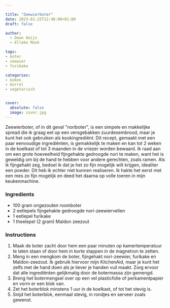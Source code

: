```yaml
---

title: "Zeewierboter"
date: 2023-01-25T12:48:00+01:00
draft: false

author: 
  - Daan Geijs
  - Elleke Munk

tags:
- boter
- zeewier
- furikake

categories:
- koken
- borrel
- vegetarisch


cover:
  absolute: false
  image: cover.jpg
---
```

Zeewierboter, of in dit geval "noriboter", is een simpele en makkelijke spread die ik graag eet op een versgebakken zuurdesembrood, maar je kunt het ook gebruiken als kookingrediënt. Dit recept, gemaakt met een paar eenvoudige ingrediënten, is gemakkelijk te maken en kan tot 2 weken in de koelkast of tot 3 maanden in de vriezer worden bewaard. Ik raad aan om een grote hoeveelheid fijngehakte gedroogde nori te maken, want het is geweldig om bij de hand te hebben voor andere gerechten, zoals ramen. Als ik fijngehakt zeg, bedoel ik dat je het zo fijn mogelijk wilt krijgen, idealiter een poeder. Dit heb ik echter niet kunnen realiseren. Ik hakte het eerst met een mes zo fijn mogelijk en deed het daarna op volle toeren in mijn keukenmachine.
### Ingredients

- 100 gram ongezouten roomboter
- 2 eetlepels fijngehakte gedroogde nori-zeewiervellen
- 1 eetlepel furikake
- 1 theelepel (2 gram) Maldon zeezout

### Instructions

1. Maak de boter zacht door hem een paar minuten op kamertemperatuur te laten staan of door hem in korte stappen in de magnetron te zetten.
2. Meng in een mengkom de boter, fijngehakt nori-zeewier, furikake en Maldon-zeezout. Ik gebruik hiervoor mijn KitchenAid, maar je kunt het zelfs met de hand doen als je liever je handen vuil maakt. Zorg ervoor dat alle ingrediënten gelijkmatig door de botermassa zijn gemengd.
4. Breng het botermengsel over op een vel plasticfolie of perkamentpapier en vorm er een blok van.
5. Zet het boterblok minstens 1 uur in de koelkast, of tot het stevig is.
6. Snijd het boterblok, eenmaal stevig, in rondjes en serveer zoals gewenst.